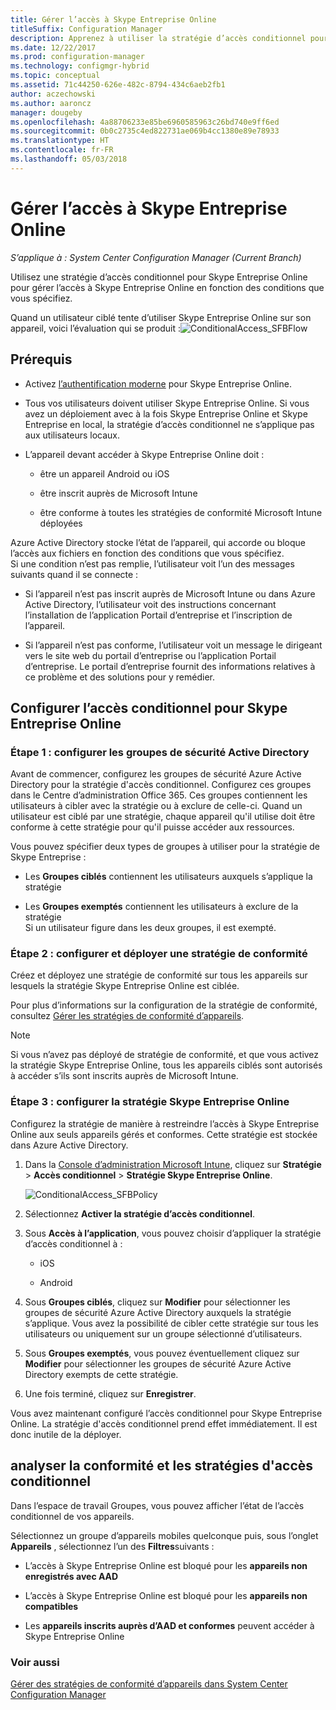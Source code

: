 ```yaml
---
title: Gérer l’accès à Skype Entreprise Online
titleSuffix: Configuration Manager
description: Apprenez à utiliser la stratégie d’accès conditionnel pour gérer l’accès à Skype Entreprise Online.
ms.date: 12/22/2017
ms.prod: configuration-manager
ms.technology: configmgr-hybrid
ms.topic: conceptual
ms.assetid: 71c44250-626e-482c-8794-434c6aeb2fb1
author: aczechowski
ms.author: aaroncz
manager: dougeby
ms.openlocfilehash: 4a88706233e85be6960585963c26bd740e9ff6ed
ms.sourcegitcommit: 0b0c2735c4ed822731ae069b4cc1380e89e78933
ms.translationtype: HT
ms.contentlocale: fr-FR
ms.lasthandoff: 05/03/2018
---
```

# <a name="manage-skype-for-business-online-access"></a>Gérer l’accès à Skype Entreprise Online

*S’applique à : System Center Configuration Manager (Current Branch)*


Utilisez une stratégie d’accès conditionnel pour Skype Entreprise Online pour gérer l’accès à Skype Entreprise Online en fonction des conditions que vous spécifiez.  


 Quand un utilisateur ciblé tente d’utiliser Skype Entreprise Online sur son appareil, voici l’évaluation qui se produit :![ConditionalAccess&#95;SFBFlow](media/ConditionalAccess_SFBFlow.png)  

## <a name="prerequisites"></a>Prérequis  

-   Activez [l’authentification moderne](https://aka.ms/SkypeModernAuth) pour Skype Entreprise Online.   

-   Tous vos utilisateurs doivent utiliser Skype Entreprise Online. Si vous avez un déploiement avec à la fois Skype Entreprise Online et Skype Entreprise en local, la stratégie d’accès conditionnel ne s’applique pas aux utilisateurs locaux.  

-   L’appareil devant accéder à Skype Entreprise Online doit :  

    -   être un appareil Android ou iOS

    -   être inscrit auprès de Microsoft Intune

    -   être conforme à toutes les stratégies de conformité Microsoft Intune déployées

 Azure Active Directory stocke l’état de l’appareil, qui accorde ou bloque l’accès aux fichiers en fonction des conditions que vous spécifiez.  
Si une condition n’est pas remplie, l’utilisateur voit l’un des messages suivants quand il se connecte :  

-   Si l’appareil n’est pas inscrit auprès de Microsoft Intune ou dans Azure Active Directory, l’utilisateur voit des instructions concernant l’installation de l’application Portail d’entreprise et l’inscription de l’appareil.  

-   Si l’appareil n’est pas conforme, l’utilisateur voit un message le dirigeant vers le site web du portail d’entreprise ou l’application Portail d’entreprise. Le portail d’entreprise fournit des informations relatives à ce problème et des solutions pour y remédier.  

## <a name="configure-conditional-access-for-skype-for-business-online"></a>Configurer l’accès conditionnel pour Skype Entreprise Online  

### <a name="step-1-configure-active-directory-security-groups"></a>Étape 1 : configurer les groupes de sécurité Active Directory  
 Avant de commencer, configurez les groupes de sécurité Azure Active Directory pour la stratégie d'accès conditionnel. Configurez ces groupes dans le Centre d’administration Office 365. Ces groupes contiennent les utilisateurs à cibler avec la stratégie ou à exclure de celle-ci. Quand un utilisateur est ciblé par une stratégie, chaque appareil qu'il utilise doit être conforme à cette stratégie pour qu'il puisse accéder aux ressources.  

 Vous pouvez spécifier deux types de groupes à utiliser pour la stratégie de Skype Entreprise :  

-   Les **Groupes ciblés** contiennent les utilisateurs auxquels s’applique la stratégie  

-   Les **Groupes exemptés** contiennent les utilisateurs à exclure de la stratégie  
    Si un utilisateur figure dans les deux groupes, il est exempté.  

### <a name="step-2-configure-and-deploy-a-compliance-policy"></a>Étape 2 : configurer et déployer une stratégie de conformité  
 Créez et déployez une stratégie de conformité sur tous les appareils sur lesquels la stratégie Skype Entreprise Online est ciblée.  

 Pour plus d’informations sur la configuration de la stratégie de conformité, consultez [Gérer les stratégies de conformité d’appareils](../../protect/deploy-use/device-compliance-policies.md).  

> [!NOTE]  
>  Si vous n’avez pas déployé de stratégie de conformité, et que vous activez la stratégie Skype Entreprise Online, tous les appareils ciblés sont autorisés à accéder s’ils sont inscrits auprès de Microsoft Intune.  


### <a name="step-3-configure-the-skype-for-business-online-policy"></a>Étape 3 : configurer la stratégie Skype Entreprise Online  
 Configurez la stratégie de manière à restreindre l’accès à Skype Entreprise Online aux seuls appareils gérés et conformes. Cette stratégie est stockée dans Azure Active Directory.  

1.  Dans la [Console d’administration Microsoft Intune](https://manage.microsoft.com), cliquez sur **Stratégie** > **Accès conditionnel** > **Stratégie Skype Entreprise Online**.  

     ![ConditionalAccess&#95;SFBPolicy](media/ConditionalAccess_SFBPolicy.png)  

2.  Sélectionnez **Activer la stratégie d’accès conditionnel**.  

3.  Sous **Accès à l’application**, vous pouvez choisir d’appliquer la stratégie d’accès conditionnel à :  

    -   iOS  

    -   Android  

4.  Sous **Groupes ciblés**, cliquez sur **Modifier** pour sélectionner les groupes de sécurité Azure Active Directory auxquels la stratégie s’applique. Vous avez la possibilité de cibler cette stratégie sur tous les utilisateurs ou uniquement sur un groupe sélectionné d’utilisateurs.  

5.  Sous **Groupes exemptés**, vous pouvez éventuellement cliquez sur **Modifier** pour sélectionner les groupes de sécurité Azure Active Directory exempts de cette stratégie.  

6.  Une fois terminé, cliquez sur **Enregistrer**.  

 Vous avez maintenant configuré l’accès conditionnel pour Skype Entreprise Online. La stratégie d'accès conditionnel prend effet immédiatement. Il est donc inutile de la déployer.  

## <a name="monitor-the-compliance-and-conditional-access-policies"></a>analyser la conformité et les stratégies d'accès conditionnel  
 Dans l’espace de travail Groupes, vous pouvez afficher l’état de l’accès conditionnel de vos appareils.  

 Sélectionnez un groupe d’appareils mobiles quelconque puis, sous l’onglet **Appareils** , sélectionnez l’un des **Filtres**suivants :  

-   L’accès à Skype Entreprise Online est bloqué pour les **appareils non enregistrés avec AAD**

-   L’accès à Skype Entreprise Online est bloqué pour les **appareils non compatibles**  

-   Les **appareils inscrits auprès d’AAD et conformes** peuvent accéder à Skype Entreprise Online  

### <a name="see-also"></a>Voir aussi  

 [Gérer des stratégies de conformité d’appareils dans System Center Configuration Manager](../../protect/deploy-use/device-compliance-policies.md)
